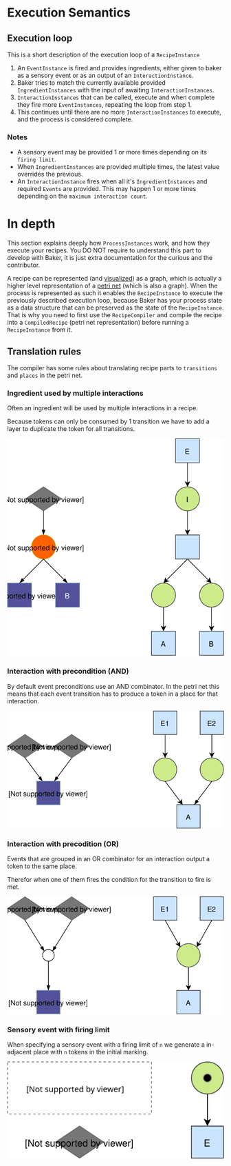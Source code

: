 # Execution Semantics

## Execution loop

This is a short description of the execution loop of a `RecipeInstance`

1. An `EventInstance` is fired and provides ingredients, either given to baker as a sensory event or as an output 
   of an `InteractionInstance`.
2. Baker tries to match the currently available provided `IngredientInstances` with the input of awaiting `InteractionInstances`.
3. `InteractionInstances` that can be called, execute and when complete they fire more `EventInstances`, repeating the
   loop from step 1.
4. This continues until there are no more `InteractionInstances` to execute, and the process is considered complete.

### Notes

- A sensory event may be provided 1 or more times depending on its `firing limit`.
- When `IngredientInstances` are provided multiple times, the latest value overrides the previous.
- An `InteractionInstance` fires when all it's `IngredientInstances` and required `Events` are provided.
    This may happen 1 or more times depending on the `maximum interaction count`.

# In depth

This section explains deeply how `ProcessInstances` work, and how they execute your recipes. You DO NOT require to understand
this part to develop with Baker, it is just extra documentation for the curious and the contributor.

A recipe can be represented (and [visualized](/sections/reference/visualization/)) as a graph, which is actually a higher 
level representation of a [petri net](https://en.wikipedia.org/wiki/Petri_net) (which is also a graph). When the process
is represented as such it enables the `RecipeInstance` to execute the previously described execution loop, because Baker has
your process state as a data structure that can be preserved as the state of the `RecipeInstance`. That is why you need
to first use the `RecipeCompiler` and compile the recipe into a `CompiledRecipe` (petri net representation) before 
running a `RecipeInstance` from it.

## Translation rules

The compiler has some rules about translating recipe parts to `transitions` and `places` in the petri net.

### Ingredient used by multiple interactions

Often an ingredient will be used by multiple interactions in a recipe.

Because tokens can only be consumed by 1 transition we have to add a layer to duplicate the token for all transitions.

![](../../images/RecipeCompiler-draw.io-MultipleInteractions.svg)

### Interaction with precondition (AND)

By default event preconditions use an AND combinator. In the petri net this means that each event transition has
to produce a token in a place for that interaction.

![](../../images/RecipeCompiler-draw.io-ANDPrecondition.svg)

### Interaction with precodition (OR)

Events that are grouped in an OR combinator for an interaction output a token to the same place.

Therefor when one of them fires the condition for the transition to fire is met.

![](../../images/RecipeCompiler-draw.io-ORPrecondition.svg)

### Sensory event with firing limit

When specifying a sensory event with a firing limit of `n` we generate a in-adjacent place with `n` tokens in the
initial marking.

![](../../images/RecipeCompiler-draw.io-FiringLimit.svg)